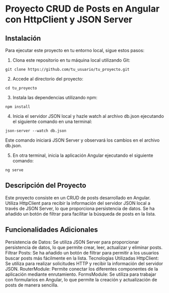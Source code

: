 # Proyecto CRUD de Posts en Angular con HttpClient y JSON Server

## Instalación

Para ejecutar este proyecto en tu entorno local, sigue estos pasos:

1. Clona este repositorio en tu máquina local utilizando Git:
```
git clone https://github.com/tu_usuario/tu_proyecto.git
```

2. Accede al directorio del proyecto:
```
cd tu_proyecto
```

3. Instala las dependencias utilizando npm:
```
npm install
```

4. Inicia el servidor JSON local y hazle watch al archivo db.json ejecutando el siguiente comando en una terminal:
```
json-server --watch db.json
```

Este comando iniciará JSON Server y observará los cambios en el archivo db.json.

5. En otra terminal, inicia la aplicación Angular ejecutando el siguiente comando:
```
ng serve
```

## Descripción del Proyecto
Este proyecto consiste en un CRUD de posts desarrollado en Angular. Utiliza HttpClient para recibir la información del servidor JSON local a través de JSON Server, lo que proporciona persistencia de datos. Se ha añadido un botón de filtrar para facilitar la búsqueda de posts en la lista.

## Funcionalidades Adicionales
Persistencia de Datos: Se utiliza JSON Server para proporcionar persistencia de datos, lo que permite crear, leer, actualizar y eliminar posts.
Filtrar Posts: Se ha añadido un botón de filtrar para permitir a los usuarios buscar posts más fácilmente en la lista.
Tecnologías Utilizadas
HttpClient: Se utiliza para realizar solicitudes HTTP y recibir la información del servidor JSON.
RouterModule: Permite conectar los diferentes componentes de la aplicación mediante enrutamiento.
FormsModule: Se utiliza para trabajar con formularios en Angular, lo que permite la creación y actualización de posts de manera sencilla.
